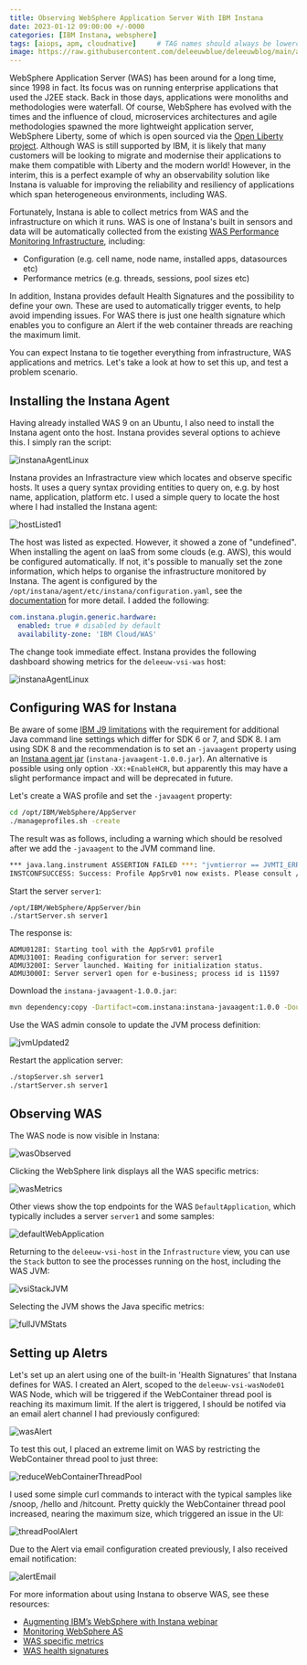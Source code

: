 ```yaml
---
title: Observing WebSphere Application Server With IBM Instana
date: 2023-01-12 09:00:00 +/-0000
categories: [IBM Instana, websphere]
tags: [aiops, apm, cloudnative]     # TAG names should always be lowercase
image: https://raw.githubusercontent.com/deleeuwblue/deleeuwblog/main/assets/img/2023-1-18-Observing-WebSphere-Application-Server-With-IBM-Instana/instanaWAS.png
---
```

WebSphere Application Server (WAS) has been around for a long time, since 1998 in fact.  Its focus was on running enterprise applications that used the J2EE stack.  Back in those days, applications were monoliths and methodologies were waterfall.  Of course, WebSphere has evolved with the times and the influence of cloud, microservices architectures and agile methodologies spawned the more lightweight application server, WebSphere Liberty, some of which is open sourced via the [Open Liberty project](https://openliberty.io/).  Although WAS is still supported by IBM, it is likely that many customers will be looking to migrate and modernise their applications to make them compatible with Liberty and the modern world!  However, in the interim, this is a perfect example of why an observability solution like Instana is valuable for improving the reliability and resiliency of applications which span heterogeneous environments, including WAS.

Fortunately, Instana is able to collect metrics from WAS and the infrastructure on which it runs.  WAS is one of Instana's built in sensors and data will be automatically collected from the existing [WAS Performance Monitoring Infrastructure](https://www.ibm.com/docs/en/was/9.0.5?topic=health-performance-monitoring-infrastructure-pmi), including:

* Configuration (e.g. cell name, node name, installed apps, datasources etc)
* Performance metrics (e.g. threads, sessions, pool sizes etc)

In addition, Instana provides default Health Signatures and the possibility to define your own.  These are used to automatically trigger events, to help avoid impending issues.  For WAS there is just one health signature which enables you to configure an Alert if the web container threads are reaching the maximum limit.

You can expect Instana to tie together everything from infrastructure, WAS applications and metrics.  Let's take a look at how to set this up, and test a problem scenario.  

## Installing the Instana Agent

Having already installed WAS 9 on an Ubuntu, I also need to install the Instana agent onto the host.  Instana provides several options to achieve this.  I simply ran the script:

![instanaAgentLinux](/assets/img/2023-1-18-Observing-WebSphere-Application-Server-With-IBM-Instana/instanaAgentLinux.png)

Instana provides an Infrastracture view which locates and observe specific hosts.  It uses a query syntax providing entities to query on, e.g. by host name, application, platform etc.  I used a simple query to locate the host where I had installed the Instana agent:

![hostListed1](/assets/img/2023-1-18-Observing-WebSphere-Application-Server-With-IBM-Instana/hostListed1.png)

The host was listed as expected.  However, it showed a zone of "undefined".  When installing the agent on IaaS from some clouds (e.g. AWS), this would be configured automatically.  If not, it's possible to manually set the zone information, which helps to organise the infrastructure monitored by Instana.  The agent is configured by the `/opt/instana/agent/etc/instana/configuration.yaml`, see the [documentation](https://www.ibm.com/docs/en/instana-observability/current?topic=agent-host-configuration#custom-zones) for more detail.  I added the following:

```yaml
com.instana.plugin.generic.hardware:
  enabled: true # disabled by default
  availability-zone: 'IBM Cloud/WAS'
```

The change took immediate effect.  Instana provides the following dashboard showing metrics for the `deleeuw-vsi-was` host:

![instanaAgentLinux](/assets/img/2023-1-18-Observing-WebSphere-Application-Server-With-IBM-Instana/vsiDashboard.png)

## Configuring WAS for Instana

Be aware of some [IBM J9 limitations](https://www.ibm.com/docs/en/instana-observability/current?topic=technologies-monitoring-java-virtual-machine#ibm-j9-limitations) with the requirement for additional Java command line settings which differ for SDK 6 or 7, and SDK 8.  I am using SDK 8 and the recommendation is to set an `-javaagent` property using an [Instana agent jar](https://github.com/instana/instana-javaagent) (`instana-javaagent-1.0.0.jar`).  An alternative is possible using only option `-XX:+EnableHCR`, but apparently this may have a slight performance impact and will be deprecated in future.

Let's create a WAS profile and set the `-javaagent` property:

```sh
cd /opt/IBM/WebSphere/AppServer
./manageprofiles.sh -create
```

The result was as follows, including a warning which should be resolved after we add the `-javaagent` to the JVM command line.

```sh
*** java.lang.instrument ASSERTION FAILED ***: "jvmtierror == JVMTI_ERROR_NOT_AVAILABLE" at JPLISAgent.c line: 1009
INSTCONFSUCCESS: Success: Profile AppSrv01 now exists. Please consult /opt/IBM/WebSphere/AppServer/profiles/AppSrv01/logs/AboutThisProfile.txt for more information about this profile.
```

Start the server `server1`:

```
/opt/IBM/WebSphere/AppServer/bin
./startServer.sh server1
```

The response is:

```
ADMU0128I: Starting tool with the AppSrv01 profile
ADMU3100I: Reading configuration for server: server1
ADMU3200I: Server launched. Waiting for initialization status.
ADMU3000I: Server server1 open for e-business; process id is 11597
```

Download the `instana-javaagent-1.0.0.jar`:

```sh
mvn dependency:copy -Dartifact=com.instana:instana-javaagent:1.0.0 -DoutputDirectory=/instana
```

Use the WAS admin console to update the JVM process definition:

![jvmUpdated2](/assets/img/2023-1-18-Observing-WebSphere-Application-Server-With-IBM-Instana/jvmUpdated2.png)

Restart the application server:

```sh
./stopServer.sh server1
./startServer.sh server1
```

## Observing WAS

The WAS node is now visible in Instana:

![wasObserved](/assets/img/2023-1-18-Observing-WebSphere-Application-Server-With-IBM-Instana/wasObserved.png)

Clicking the WebSphere link displays all the WAS specific metrics:

![wasMetrics](/assets/img/2023-1-18-Observing-WebSphere-Application-Server-With-IBM-Instana/wasMetrics.png)


Other views show the top endpoints for the WAS `DefaultApplication`, which typically includes a server `server1` and some samples:

![defaultWebApplication](/assets/img/2023-1-18-Observing-WebSphere-Application-Server-With-IBM-Instana/defaultWebApplication.png)

Returning to the `deleeuw-vsi-host` in the `Infrastructure` view, you can use the `Stack` button to see the processes running on the host, including the WAS JVM:

![vsiStackJVM](/assets/img/2023-1-18-Observing-WebSphere-Application-Server-With-IBM-Instana/vsiStackJVM.png)

Selecting the JVM shows the Java specific metrics:

![fullJVMStats](/assets/img/2023-1-18-Observing-WebSphere-Application-Server-With-IBM-Instana/fullJVMStats.png)


## Setting up Aletrs

Let's set up an alert using one of the built-in 'Health Signatures' that Instana defines for WAS.  I created an Alert, scoped to the `deleeuw-vsi-wasNode01` WAS Node, which will be triggered if the WebContainer thread pool is reaching its maximum limit.  If the alert is triggered, I should be notifed via an email alert channel I had previously configured:

![wasAlert](/assets/img/2023-1-18-Observing-WebSphere-Application-Server-With-IBM-Instana/wasAlert.png)

To test this out, I placed an extreme limit on WAS by restricting the WebContainer thread pool to just three:

![reduceWebContainerThreadPool](/assets/img/2023-1-18-Observing-WebSphere-Application-Server-With-IBM-Instana/reduceWebContainerThreadPool.png)

I used some simple curl commands to interact with the typical samples like /snoop, /hello and /hitcount.  Pretty quickly the WebContainer thread pool increased, nearing the maximum size, which triggered an issue in the UI:

![threadPoolAlert](/assets/img/2023-1-18-Observing-WebSphere-Application-Server-With-IBM-Instana/threadPoolAlert.png)

Due to the Alert via email configuration created previously, I also received email notification:

![alertEmail](/assets/img/2023-1-18-Observing-WebSphere-Application-Server-With-IBM-Instana/alertEmail.png)


For more information about using Instana to observe WAS, see these resources:


* [Augmenting IBM’s WebSphere with Instana webinar](https://www.instana.com/webinars/augmenting-ibms-websphere-with-instana/?es_id=65a8d8a6a2)
* [Monitoring WebSphere AS](https://www.ibm.com/docs/en/instana-observability/current?topic=technologies-monitoring-websphere-as)
* [WAS specific metrics](https://www.ibm.com/docs/en/instana-observability/current?topic=technologies-monitoring-websphere-as)
* [WAS health signatures](https://www.ibm.com/docs/en/instana-observability/current?topic=references-built-in-events-reference#websphere)

